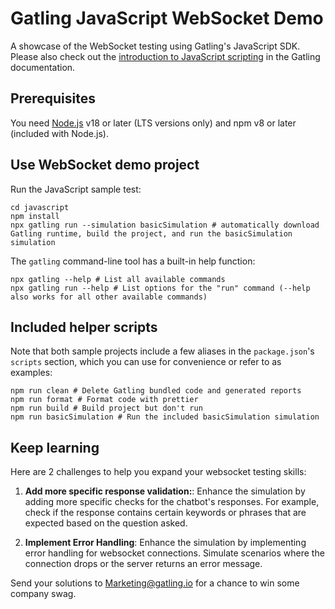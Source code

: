 # Gatling JavaScript WebSocket Demo

A showcase of the WebSocket testing using Gatling's JavaScript SDK. Please also check out the [introduction to JavaScript scripting](https://docs.gatling.io/tutorials/scripting-intro-js/) in the Gatling documentation.

## Prerequisites

You need [Node.js](https://nodejs.org/en/download) v18 or later (LTS versions only) and npm v8 or later (included with Node.js).

## Use WebSocket demo project

Run the JavaScript sample test:

```shell
cd javascript
npm install
npx gatling run --simulation basicSimulation # automatically download Gatling runtime, build the project, and run the basicSimulation simulation
```

The `gatling` command-line tool has a built-in help function:

```shell
npx gatling --help # List all available commands
npx gatling run --help # List options for the "run" command (--help also works for all other available commands)
```

## Included helper scripts

Note that both sample projects include a few aliases in the `package.json`'s `scripts` section, which you can use for convenience or refer to as examples:

```shell
npm run clean # Delete Gatling bundled code and generated reports
npm run format # Format code with prettier
npm run build # Build project but don't run
npm run basicSimulation # Run the included basicSimulation simulation
```

## Keep learning

Here are 2 challenges to help you expand your websocket testing skills:

1. **Add more specific response validation:**: Enhance the simulation by adding more specific checks for the chatbot's responses. For example, check if the response contains certain keywords or phrases that are expected based on the question asked.

2. **Implement Error Handling**: Enhance the simulation by implementing error handling for websocket connections. Simulate scenarios where the connection drops or the server returns an error message.

Send your solutions to Marketing@gatling.io for a chance to win some company swag. 